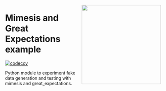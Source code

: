 <a href="https://www.islas.org.mx/"><img src="https://www.islas.org.mx/img/logo.svg" align="right" width="256" /></a>
# Mimesis and Great Expectations example
[![codecov](https://codecov.io/gh/IslasGECI/mimesis_and_ge/graph/badge.svg?token=ku9GTcnbQY)](https://codecov.io/gh/IslasGECI/mimesis_and_ge)

Python module to experiment fake data generation and testing with mimesis and great_expectations.
